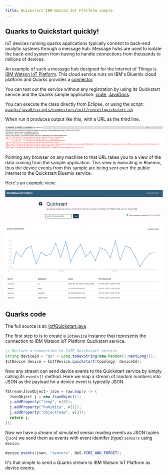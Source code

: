 ```yaml
---
title: Quickstart IBM Watson IoT Platform sample
---
```


## Quarks to Quickstart quickly!

IoT devices running quarks applications typically connect to back-end analytic systems through a message hub.
Message hubs are used to isolate the back-end system from having to handle connections from thousands to millions of devices.

An example of such a message hub designed for the Internet of Things is
[IBM Watson IoT Platform](https://internetofthings.ibmcloud.com/). This cloud service runs on IBM's Bluemix cloud platform
and Quarks provides a [connector](http://quarks-edge.github.io/quarks/docs/javadoc/index.html?quarks/connectors/iotf/IotfDevice.html).

You can test out the service without any registration by using its Quickstart service and the Quarks sample application: [code](https://github.com/apache/incubator-quarks/blob/master/samples/connectors/src/main/java/quarks/samples/connectors/iotf/IotfQuickstart.java), [JavaDocs](http://quarks-edge.github.io/quarks/docs/javadoc/index.html?quarks/samples/connectors/iotf/IotfQuickstart.html).

You can execute the class directly from Eclipse, or using the script: [`quarks/java8/scripts/connectors/iotf/runiotfquickstart.sh`](https://github.com/quarks-edge/quarks/blob/master/scripts/connectors/iotf/runiotfquickstart.sh)

When run it produces output like this, with a URL as the third line.

<img border="0" alt="Quickstart sample output" src="images/Quickstart_device.png">

Pointing any browser on any machine to that URL takes you to a view of the data coming from the sample application.
This view is executing in Bluemix, thus the device events from this sample are being sent over the public internet
to the Quickstart Bluemix service.

Here's an example view:

<img border="0" alt="Quickstart service output" src="images/Quickstart.png">

## Quarks code

The full source is at:
[IotfQuickstart.java](https://github.com/apache/incubator-quarks/blob/master/samples/connectors/src/main/java/quarks/samples/connectors/iotf/IotfQuickstart.java)

The first step to is to create a `IotDevice` instance that represents the connection to IBM Watson IoT Platform Qucikstart service.

```java
// Declare a connection to IoTF Quickstart service
String deviceId = "qs" + Long.toHexString(new Random().nextLong());
IotDevice device = IotfDevice.quickstart(topology, deviceId);
```

Now any stream can send device events to the Quickstart service by simply calling its `events()` method.
Here we map a stream of random numbers into JSON as the payload for a device event is typically JSON.

```java
TStream<JsonObject> json = raw.map(v -> {
  JsonObject j = new JsonObject();
  j.addProperty("temp", v[0]);
  j.addProperty("humidity", v[1]);
  j.addProperty("objectTemp", v[2]);
  return j;
});
```
  
  Now we have a stream of simulated sensor reading events as JSON tuples (`json`) we send them as events with event identifer (type) `sensors`  using `device`.
  
```java
device.events(json, "sensors", QoS.FIRE_AND_FORGET);
```

It's that simple to send a Quarks stream to IBM Watson IoT Platform as device events.
